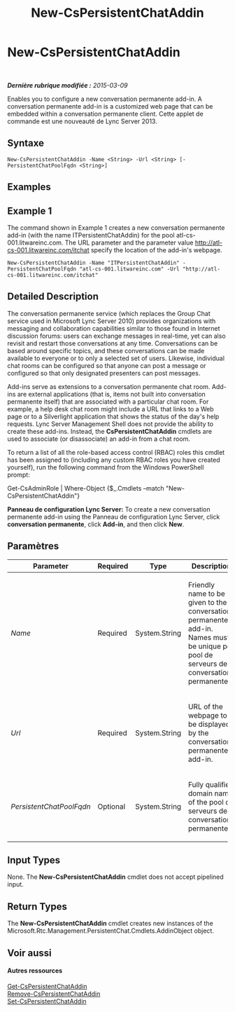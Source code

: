 ﻿---
title: New-CsPersistentChatAddin
TOCTitle: New-CsPersistentChatAddin
ms:assetid: 0566f4c2-0903-4dd1-87bc-784f0bdb4391
ms:mtpsurl: https://technet.microsoft.com/fr-fr/library/JJ204641(v=OCS.15)
ms:contentKeyID: 49296121
ms.date: 05/20/2016
mtps_version: v=OCS.15
ms.translationtype: HT
---

# New-CsPersistentChatAddin

 

_**Dernière rubrique modifiée :** 2015-03-09_

Enables you to configure a new conversation permanente add-in. A conversation permanente add-in is a customized web page that can be embedded within a conversation permanente client. Cette applet de commande est une nouveauté de Lync Server 2013.

## Syntaxe

    New-CsPersistentChatAddin -Name <String> -Url <String> [-PersistentChatPoolFqdn <String>]

## Examples

## Example 1

The command shown in Example 1 creates a new conversation permanente add-in (with the name ITPersistentChatAddin) for the pool atl-cs-001.litwareinc.com. The URL parameter and the parameter value http://atl-cs-001.litwareinc.com/itchat specify the location of the add-in's webpage.

    New-CsPersistentChatAddin -Name "ITPersistentChatAddin" -PersistentChatPoolFqdn "atl-cs-001.litwareinc.com" -Url "http://atl-cs-001.litwareinc.com/itchat"

## Detailed Description

The conversation permanente service (which replaces the Group Chat service used in Microsoft Lync Server 2010) provides organizations with messaging and collaboration capabilities similar to those found in Internet discussion forums: users can exchange messages in real-time, yet can also revisit and restart those conversations at any time. Conversations can be based around specific topics, and these conversations can be made available to everyone or to only a selected set of users. Likewise, individual chat rooms can be configured so that anyone can post a message or configured so that only designated presenters can post messages.

Add-ins serve as extensions to a conversation permanente chat room. Add-ins are external applications (that is, items not built into conversation permanente itself) that are associated with a particular chat room. For example, a help desk chat room might include a URL that links to a Web page or to a Silverlight application that shows the status of the day's help requests. Lync Server Management Shell does not provide the ability to create these add-ins. Instead, the **CsPersistentChatAddin** cmdlets are used to associate (or disassociate) an add-in from a chat room.

To return a list of all the role-based access control (RBAC) roles this cmdlet has been assigned to (including any custom RBAC roles you have created yourself), run the following command from the Windows PowerShell prompt:

Get-CsAdminRole | Where-Object {$\_.Cmdlets –match "New-CsPersistentChatAddin"}

**Panneau de configuration Lync Server:** To create a new conversation permanente add-in using the Panneau de configuration Lync Server, click **conversation permanente**, click **Add-in**, and then click **New**.

## Paramètres


<table>
<colgroup>
<col style="width: 25%" />
<col style="width: 25%" />
<col style="width: 25%" />
<col style="width: 25%" />
</colgroup>
<thead>
<tr class="header">
<th>Parameter</th>
<th>Required</th>
<th>Type</th>
<th>Description</th>
</tr>
</thead>
<tbody>
<tr class="odd">
<td><p><em>Name</em></p></td>
<td><p>Required</p></td>
<td><p>System.String</p></td>
<td><p>Friendly name to be given to the conversation permanente add-in. Names must be unique per pool de serveurs de conversations permanentes.</p></td>
</tr>
<tr class="even">
<td><p><em>Url</em></p></td>
<td><p>Required</p></td>
<td><p>System.String</p></td>
<td><p>URL of the webpage to be displayed by the conversation permanente add-in.</p></td>
</tr>
<tr class="odd">
<td><p><em>PersistentChatPoolFqdn</em></p></td>
<td><p>Optional</p></td>
<td><p>System.String</p></td>
<td><p>Fully qualified domain name of the pool de serveurs de conversations permanentes.</p></td>
</tr>
</tbody>
</table>


## Input Types

None. The **New-CsPersistentChatAddin** cmdlet does not accept pipelined input.

## Return Types

The **New-CsPersistentChatAddin** cmdlet creates new instances of the Microsoft.Rtc.Management.PersistentChat.Cmdlets.AddinObject object.

## Voir aussi

#### Autres ressources

[Get-CsPersistentChatAddin](get-cspersistentchataddin.md)  
[Remove-CsPersistentChatAddin](remove-cspersistentchataddin.md)  
[Set-CsPersistentChatAddin](set-cspersistentchataddin.md)

